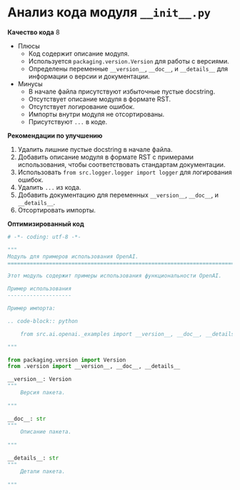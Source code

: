 # Анализ кода модуля `__init__.py`

**Качество кода**
8
- Плюсы
    - Код содержит описание модуля.
    - Используется `packaging.version.Version` для работы с версиями.
    - Определены переменные `__version__`, `__doc__`, и `__details__` для информации о версии и документации.
- Минусы
    - В начале файла присутствуют избыточные пустые docstring.
    - Отсутствует описание модуля в формате RST.
    - Отсутствует логирование ошибок.
    -  Импорты внутри модуля не отсортированы.
    - Присутствуют `...` в коде.

**Рекомендации по улучшению**
1.  Удалить лишние пустые docstring в начале файла.
2.  Добавить описание модуля в формате RST с примерами использования, чтобы соответствовать стандартам документации.
3.  Использовать `from src.logger.logger import logger` для логирования ошибок.
4.  Удалить `...` из кода.
5.  Добавить документацию для переменных `__version__`, `__doc__`, и `__details__`.
6.  Отсортировать импорты.

**Оптимизированный код**

```python
# -*- coding: utf-8 -*-

"""
Модуль для примеров использования OpenAI.
=========================================================================================

Этот модуль содержит примеры использования функциональности OpenAI.

Пример использования
--------------------

Пример импорта:

.. code-block:: python

    from src.ai.openai._examples import __version__, __doc__, __details__

"""

from packaging.version import Version
from .version import __version__, __doc__, __details__

__version__: Version
"""
    Версия пакета.
    
"""

__doc__: str
"""
    Описание пакета.
    
"""

__details__: str
"""
    Детали пакета.
    
"""
```